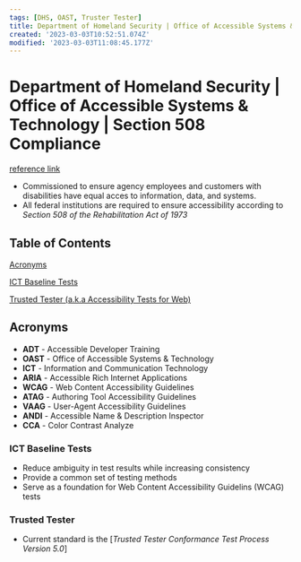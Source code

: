 ```yaml
---
tags: [DHS, OAST, Truster Tester]
title: Department of Homeland Security | Office of Accessible Systems & Technology | Section 508 Compliance
created: '2023-03-03T10:52:51.074Z'
modified: '2023-03-03T11:08:45.177Z'
---
```


# Department of Homeland Security | Office of Accessible Systems & Technology | Section 508 Compliance

[reference link](https://www.dhs.gov/508-testing)

* Commissioned to ensure agency employees and customers with disabilities have equal acces to information, data, and systems.
* All federal institutions are required to ensure accessibility according to *Section 508 of the Rehabilitation Act of 1973*

## Table of Contents
[Acronyms](#Acronyms)

[ICT Baseline Tests](#ICT-Baseline-Tests)

[Trusted Tester (a.k.a Accessibility Tests for Web)](#Trusted-Tester)

## Acronyms
* __ADT__ - Accessible Developer Training
* __OAST__ - Office of Accessible Systems & Technology
* __ICT__ - Information and Communication Technology
* __ARIA__ - Accessible Rich Internet Applications
* __WCAG__ - Web Content Accessibility Guidelines
* __ATAG__ - Authoring Tool Accessibility Guidelines
* __VAAG__ - User-Agent Accessibility Guidelines
* __ANDI__ - Accessible Name & Description Inspector
* __CCA__ - Color Contrast Analyze

### ICT Baseline Tests
* Reduce ambiguity in test results while increasing consistency
* Provide a common set of testing methods
* Serve as a foundation for Web Content Accessibility Guidelins (WCAG) tests

### Trusted Tester
* Current standard is the [*Trusted Tester Conformance Test Process Version 5.0*]

